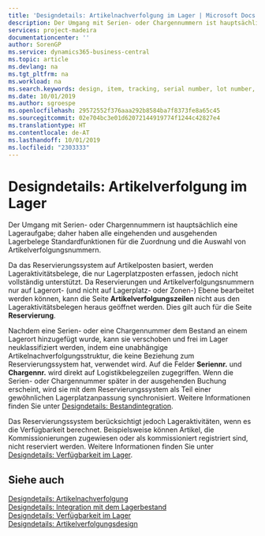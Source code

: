 ```yaml
---
title: 'Designdetails: Artikelnachverfolgung im Lager | Microsoft Docs'
description: Der Umgang mit Serien- oder Chargennummern ist hauptsächlich eine Lageraufgabe; daher haben alle eingehenden und ausgehenden Lagerbelege Standardfunktionen für die Zuordnung und die Auswahl von Artikelverfolgungsnummern. Da das Reservierungssystem auf Artikelposten basiert, werden Lageraktivitätsbelege, die nur Lagerplatzposten erfassen, jedoch nicht vollständig unterstützt.
services: project-madeira
documentationcenter: ''
author: SorenGP
ms.service: dynamics365-business-central
ms.topic: article
ms.devlang: na
ms.tgt_pltfrm: na
ms.workload: na
ms.search.keywords: design, item, tracking, serial number, lot number, outbound documents
ms.date: 10/01/2019
ms.author: sgroespe
ms.openlocfilehash: 29572552f376aaa292b8584ba7f8373fe8a65c45
ms.sourcegitcommit: 02e704bc3e01d62072144919774f1244c42827e4
ms.translationtype: HT
ms.contentlocale: de-AT
ms.lasthandoff: 10/01/2019
ms.locfileid: "2303333"
---
```

# <a name="design-details-item-tracking-in-the-warehouse"></a>Designdetails: Artikelverfolgung im Lager
Der Umgang mit Serien- oder Chargennummern ist hauptsächlich eine Lageraufgabe; daher haben alle eingehenden und ausgehenden Lagerbelege Standardfunktionen für die Zuordnung und die Auswahl von Artikelverfolgungsnummern.  

Da das Reservierungssystem auf Artikelposten basiert, werden Lageraktivitätsbelege, die nur Lagerplatzposten erfassen, jedoch nicht vollständig unterstützt. Da Reservierungen und Artikelverfolgungsnummern nur auf Lagerort- (und nicht auf Lagerplatz- oder Zonen-) Ebene bearbeitet werden können, kann die Seite **Artikelverfolgungszeilen** nicht aus den Lageraktivitätsbelegen heraus geöffnet werden. Dies gilt auch für die Seite **Reservierung**.  

Nachdem eine Serien- oder eine Chargennummer dem Bestand an einem Lagerort hinzugefügt wurde, kann sie verschoben und frei im Lager neuklassifiziert werden, indem eine unabhängige Artikelnachverfolgungsstruktur, die keine Beziehung zum Reservierungssystem hat, verwendet wird. Auf die Felder **Seriennr.** und **Chargennr.** wird direkt auf Logistikbelegzeilen zugegriffen. Wenn die Serien- oder Chargennummer später in der ausgehenden Buchung erscheint, wird sie mit dem Reservierungssystem als Teil einer gewöhnlichen Lagerplatzanpassung synchronisiert. Weitere Informationen finden Sie unter [Designdetails: Bestandintegration](design-details-integration-with-inventory.md).  

Das Reservierungssystem berücksichtigt jedoch Lageraktivitäten, wenn es die Verfügbarkeit berechnet. Beispielsweise können Artikel, die Kommissionierungen zugewiesen oder als kommissioniert registriert sind, nicht reserviert werden. Weitere Informationen finden Sie unter [Designdetails: Verfügbarkeit im Lager](design-details-availability-in-the-warehouse.md).

## <a name="see-also"></a>Siehe auch  
[Designdetails: Artikelnachverfolgung](design-details-item-tracking.md)  
[Designdetails: Integration mit dem Lagerbestand](design-details-integration-with-inventory.md)  
[Designdetails: Verfügbarkeit im Lager](design-details-availability-in-the-warehouse.md)  
[Designdetails: Artikelverfolgungsdesign](design-details-item-tracking-design.md)
